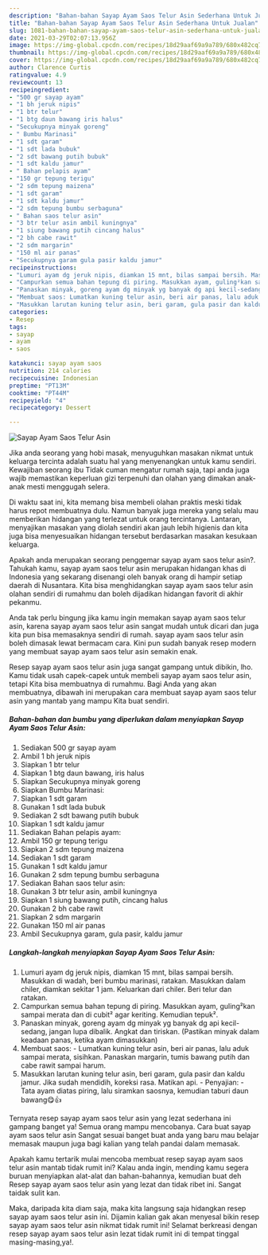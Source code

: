```yaml
---
description: "Bahan-bahan Sayap Ayam Saos Telur Asin Sederhana Untuk Jualan"
title: "Bahan-bahan Sayap Ayam Saos Telur Asin Sederhana Untuk Jualan"
slug: 1081-bahan-bahan-sayap-ayam-saos-telur-asin-sederhana-untuk-jualan
date: 2021-03-29T02:07:13.956Z
image: https://img-global.cpcdn.com/recipes/18d29aaf69a9a789/680x482cq70/sayap-ayam-saos-telur-asin-foto-resep-utama.jpg
thumbnail: https://img-global.cpcdn.com/recipes/18d29aaf69a9a789/680x482cq70/sayap-ayam-saos-telur-asin-foto-resep-utama.jpg
cover: https://img-global.cpcdn.com/recipes/18d29aaf69a9a789/680x482cq70/sayap-ayam-saos-telur-asin-foto-resep-utama.jpg
author: Clarence Curtis
ratingvalue: 4.9
reviewcount: 13
recipeingredient:
- "500 gr sayap ayam"
- "1 bh jeruk nipis"
- "1 btr telur"
- "1 btg daun bawang iris halus"
- "Secukupnya minyak goreng"
- " Bumbu Marinasi"
- "1 sdt garam"
- "1 sdt lada bubuk"
- "2 sdt bawang putih bubuk"
- "1 sdt kaldu jamur"
- " Bahan pelapis ayam"
- "150 gr tepung terigu"
- "2 sdm tepung maizena"
- "1 sdt garam"
- "1 sdt kaldu jamur"
- "2 sdm tepung bumbu serbaguna"
- " Bahan saos telur asin"
- "3 btr telur asin ambil kuningnya"
- "1 siung bawang putih cincang halus"
- "2 bh cabe rawit"
- "2 sdm margarin"
- "150 ml air panas"
- "Secukupnya garam gula pasir kaldu jamur"
recipeinstructions:
- "Lumuri ayam dg jeruk nipis, diamkan 15 mnt, bilas sampai bersih. Masukkan di wadah, beri bumbu marinasi, ratakan. Masukkan dalam chiler, diamkan sekitar 1 jam. Keluarkan dari chiler. Beri telur dan ratakan."
- "Campurkan semua bahan tepung di piring. Masukkan ayam, guling²kan sampai merata dan di cubit² agar keriting. Kemudian tepuk²."
- "Panaskan minyak, goreng ayam dg minyak yg banyak dg api kecil-sedang, jangan lupa dibalik. Angkat dan tiriskan. (Pastikan minyak dalam keadaan panas, ketika ayam dimasukkan)"
- "Membuat saos: Lumatkan kuning telur asin, beri air panas, lalu aduk sampai merata, sisihkan. Panaskan margarin, tumis bawang putih dan cabe rawit sampai harum."
- "Masukkan larutan kuning telur asin, beri garam, gula pasir dan kaldu jamur. Jika sudah mendidih, koreksi rasa. Matikan api.  Penyajian: Tata ayam diatas piring, lalu siramkan saosnya, kemudian taburi daun bawang😋👍"
categories:
- Resep
tags:
- sayap
- ayam
- saos

katakunci: sayap ayam saos 
nutrition: 214 calories
recipecuisine: Indonesian
preptime: "PT13M"
cooktime: "PT44M"
recipeyield: "4"
recipecategory: Dessert

---
```



![Sayap Ayam Saos Telur Asin](https://img-global.cpcdn.com/recipes/18d29aaf69a9a789/680x482cq70/sayap-ayam-saos-telur-asin-foto-resep-utama.jpg)

Jika anda seorang yang hobi masak, menyuguhkan masakan nikmat untuk keluarga tercinta adalah suatu hal yang menyenangkan untuk kamu sendiri. Kewajiban seorang ibu Tidak cuman mengatur rumah saja, tapi anda juga wajib memastikan keperluan gizi terpenuhi dan olahan yang dimakan anak-anak mesti menggugah selera.

Di waktu  saat ini, kita memang bisa membeli olahan praktis meski tidak harus repot membuatnya dulu. Namun banyak juga mereka yang selalu mau memberikan hidangan yang terlezat untuk orang tercintanya. Lantaran, menyajikan masakan yang diolah sendiri akan jauh lebih higienis dan kita juga bisa menyesuaikan hidangan tersebut berdasarkan masakan kesukaan keluarga. 



Apakah anda merupakan seorang penggemar sayap ayam saos telur asin?. Tahukah kamu, sayap ayam saos telur asin merupakan hidangan khas di Indonesia yang sekarang disenangi oleh banyak orang di hampir setiap daerah di Nusantara. Kita bisa menghidangkan sayap ayam saos telur asin olahan sendiri di rumahmu dan boleh dijadikan hidangan favorit di akhir pekanmu.

Anda tak perlu bingung jika kamu ingin memakan sayap ayam saos telur asin, karena sayap ayam saos telur asin sangat mudah untuk dicari dan juga kita pun bisa memasaknya sendiri di rumah. sayap ayam saos telur asin boleh dimasak lewat bermacam cara. Kini pun sudah banyak resep modern yang membuat sayap ayam saos telur asin semakin enak.

Resep sayap ayam saos telur asin juga sangat gampang untuk dibikin, lho. Kamu tidak usah capek-capek untuk membeli sayap ayam saos telur asin, tetapi Kita bisa membuatnya di rumahmu. Bagi Anda yang akan membuatnya, dibawah ini merupakan cara membuat sayap ayam saos telur asin yang mantab yang mampu Kita buat sendiri.

<!--inarticleads1-->

##### Bahan-bahan dan bumbu yang diperlukan dalam menyiapkan Sayap Ayam Saos Telur Asin:

1. Sediakan 500 gr sayap ayam
1. Ambil 1 bh jeruk nipis
1. Siapkan 1 btr telur
1. Siapkan 1 btg daun bawang, iris halus
1. Siapkan Secukupnya minyak goreng
1. Siapkan  Bumbu Marinasi:
1. Siapkan 1 sdt garam
1. Gunakan 1 sdt lada bubuk
1. Sediakan 2 sdt bawang putih bubuk
1. Siapkan 1 sdt kaldu jamur
1. Sediakan  Bahan pelapis ayam:
1. Ambil 150 gr tepung terigu
1. Siapkan 2 sdm tepung maizena
1. Sediakan 1 sdt garam
1. Gunakan 1 sdt kaldu jamur
1. Gunakan 2 sdm tepung bumbu serbaguna
1. Sediakan  Bahan saos telur asin:
1. Gunakan 3 btr telur asin, ambil kuningnya
1. Siapkan 1 siung bawang putih, cincang halus
1. Gunakan 2 bh cabe rawit
1. Siapkan 2 sdm margarin
1. Gunakan 150 ml air panas
1. Ambil Secukupnya garam, gula pasir, kaldu jamur




<!--inarticleads2-->

##### Langkah-langkah menyiapkan Sayap Ayam Saos Telur Asin:

1. Lumuri ayam dg jeruk nipis, diamkan 15 mnt, bilas sampai bersih. Masukkan di wadah, beri bumbu marinasi, ratakan. Masukkan dalam chiler, diamkan sekitar 1 jam. Keluarkan dari chiler. Beri telur dan ratakan.
1. Campurkan semua bahan tepung di piring. Masukkan ayam, guling²kan sampai merata dan di cubit² agar keriting. Kemudian tepuk².
1. Panaskan minyak, goreng ayam dg minyak yg banyak dg api kecil-sedang, jangan lupa dibalik. Angkat dan tiriskan. (Pastikan minyak dalam keadaan panas, ketika ayam dimasukkan)
1. Membuat saos: - Lumatkan kuning telur asin, beri air panas, lalu aduk sampai merata, sisihkan. Panaskan margarin, tumis bawang putih dan cabe rawit sampai harum.
1. Masukkan larutan kuning telur asin, beri garam, gula pasir dan kaldu jamur. Jika sudah mendidih, koreksi rasa. Matikan api.  - Penyajian: - Tata ayam diatas piring, lalu siramkan saosnya, kemudian taburi daun bawang😋👍




Ternyata resep sayap ayam saos telur asin yang lezat sederhana ini gampang banget ya! Semua orang mampu mencobanya. Cara buat sayap ayam saos telur asin Sangat sesuai banget buat anda yang baru mau belajar memasak maupun juga bagi kalian yang telah pandai dalam memasak.

Apakah kamu tertarik mulai mencoba membuat resep sayap ayam saos telur asin mantab tidak rumit ini? Kalau anda ingin, mending kamu segera buruan menyiapkan alat-alat dan bahan-bahannya, kemudian buat deh Resep sayap ayam saos telur asin yang lezat dan tidak ribet ini. Sangat taidak sulit kan. 

Maka, daripada kita diam saja, maka kita langsung saja hidangkan resep sayap ayam saos telur asin ini. Dijamin kalian gak akan menyesal bikin resep sayap ayam saos telur asin nikmat tidak rumit ini! Selamat berkreasi dengan resep sayap ayam saos telur asin lezat tidak rumit ini di tempat tinggal masing-masing,ya!.

